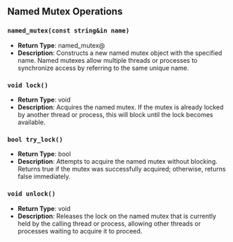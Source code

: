 ## Named Mutex Operations

### `named_mutex(const string&in name)`
- **Return Type**: named_mutex@
- **Description**: Constructs a new named mutex object with the specified name. Named mutexes allow multiple threads or processes to synchronize access by referring to the same unique name.

### `void lock()`
- **Return Type**: void
- **Description**: Acquires the named mutex. If the mutex is already locked by another thread or process, this will block until the lock becomes available.

### `bool try_lock()`
- **Return Type**: bool
- **Description**: Attempts to acquire the named mutex without blocking. Returns true if the mutex was successfully acquired; otherwise, returns false immediately.

### `void unlock()`
- **Return Type**: void
- **Description**: Releases the lock on the named mutex that is currently held by the calling thread or process, allowing other threads or processes waiting to acquire it to proceed.
